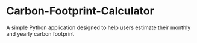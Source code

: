 # Carbon-Footprint-Calculator
A simple Python application designed to help users estimate their monthly and yearly carbon footprint
